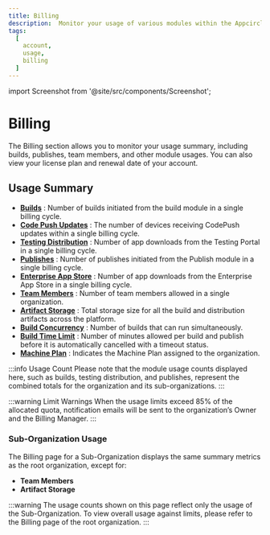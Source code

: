```yaml
---
title: Billing
description:  Monitor your usage of various modules within the Appcircle from the Billing section.
tags:
  [
    account,
    usage,
    billing
  ]
---
```


import Screenshot from '@site/src/components/Screenshot';

# Billing

The Billing section allows you to monitor your usage summary, including builds, publishes, team members, and other module usages. You can also view your license plan and renewal date of your account.

<Screenshot url='https://cdn.appcircle.io/docs/assets/7074-2.png'/>

<Screenshot url='https://cdn.appcircle.io/docs/assets/7074-3.png'/>

## Usage Summary

- **[Builds](/build/build-process-management/manual-builds)** : Number of builds initiated from the build module in a single billing cycle.
- **[Code Push Updates](/code-push)** : The number of devices receiving CodePush updates within a single billing cycle.
- **[Testing Distribution](/testing-distribution/testing-portal)** : Number of app downloads from the Testing Portal in a single billing cycle.
- **[Publishes](/publish-module)** : Number of publishes initiated from the Publish module in a single billing cycle.
- **[Enterprise App Store](/enterprise-app-store/enterprise-portal)** : Number of app downloads from the Enterprise App Store in a single billing cycle.
- **[Team Members](/account/my-organization/profile-and-team/team-management)** : Number of team members allowed in a single organization.
- **[Artifact Storage](/account/my-organization/artifacts)** : Total storage size for all the build and distribution artifacts across the platform.
- **[Build Concurrency](/build/build-process-management/manual-builds)** : Number of builds that can run simultaneously.
- **[Build Time Limit](/build/build-process-management/manual-builds)** : Number of minutes allowed per build and publish before it is automatically cancelled with a timeout status.
- **[Machine Plan](/infrastructure/machine-plans)** : Indicates the Machine Plan assigned to the organization.

:::info Usage Count
Please note that the module usage counts displayed here, such as builds, testing distribution, and publishes, represent the combined totals for the organization and its sub-organizations.
:::

:::warning Limit Warnings
When the usage limits exceed 85% of the allocated quota, notification emails will be sent to the organization’s Owner and the Billing Manager.
:::

### Sub-Organization Usage

The Billing page for a Sub-Organization displays the same summary metrics as the root organization, except for: 

- **Team Members** 
- **Artifact Storage**

:::warning
The usage counts shown on this page reflect only the usage of the Sub-Organization. To view overall usage against limits, please refer to the Billing page of the root organization.
:::

<Screenshot url='https://cdn.appcircle.io/docs/assets/7074-4.png'/>
